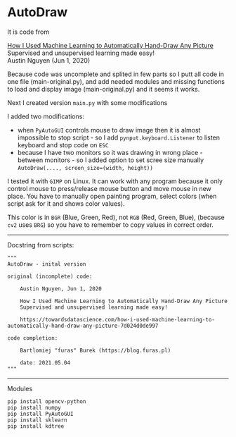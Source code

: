 # AutoDraw

It is code from 

[How I Used Machine Learning to Automatically Hand-Draw Any Picture](https://towardsdatascience.com/how-i-used-machine-learning-to-automatically-hand-draw-any-picture-7d024d0de997)  
Supervised and unsupervised learning made easy!   
Austin Nguyen (Jun 1, 2020)  


Because code was uncomplete and splited in few parts so I putt all code in one file (main-original.py), 
and add needed modules and missing functions to load and display image (main-original.py) and it seems it works.

Next I created version `main.py` with some modifications

I added two modifications:

- when `PyAutoGUI` controls mouse to draw image then it is almost impossible to stop script - so I add `pynput.keyboard.Listener` to listen keyboard and stop code on `ESC`
- because I have two monitors so it was drawing in wrong place - between monitors - so I added option to set scree size manually `AutoDraw(...., screen_size=(width, height))`

I tested it with `GIMP` on Linux. It can work with any program because it only control mouse to press/release mouse button and move mouse in new place.
You have to manually open painting program, select colors (when script ask for it and shows color values).

This color is in `BGR` (Blue, Green, Red), not `RGB` (Red, Green, Blue), (because `cv2` uses `BRG`) so you have to remember to copy values in correct order.


---

Docstring from scripts:

```
"""
AutoDraw - inital version 

original (incomplete) code: 

    Austin Nguyen, Jun 1, 2020

    How I Used Machine Learning to Automatically Hand-Draw Any Picture
    Supervised and unsupervised learning made easy!

    https://towardsdatascience.com/how-i-used-machine-learning-to-automatically-hand-draw-any-picture-7d024d0de997

code completion:

    Bartlomiej "furas" Burek (https://blog.furas.pl)

    date: 2021.05.04
"""
```
---

Modules 

```
pip install opencv-python
pip install numpy
pip install PyAutoGUI
pip install sklearn
pip install kdtree
```

